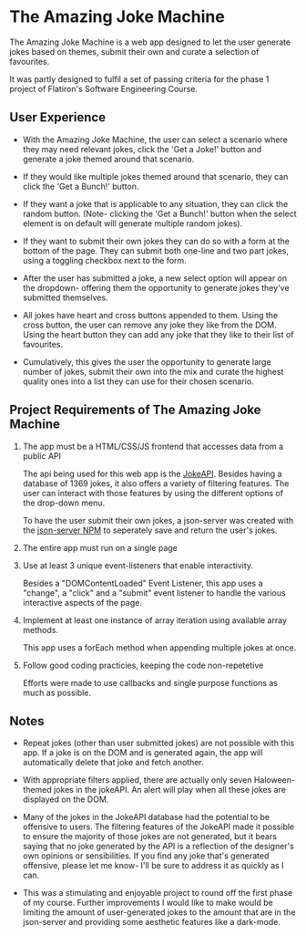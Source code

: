 # The Amazing Joke Machine

The Amazing Joke Machine is a web app designed to let the user generate jokes based on themes, submit their own and curate a selection of favourites.

It was partly designed to fulfil a set of passing criteria for the phase 1 project of Flatiron's Software Engineering Course.


## User Experience

- With the Amazing Joke Machine, the user can select a scenario where they may need relevant jokes, click the 'Get a Joke!' button and generate a joke themed around that scenario.

- If they would like multiple jokes themed around that scenario, they can click the 'Get a Bunch!' button.

- If they want a joke that is applicable to any situation, they can click the random button. (Note- clicking the 'Get a Bunch!' button when the select element is on default will generate multiple random jokes).

- If they want to submit their own jokes they can do so with a form at the bottom of the page. They can submit both one-line and two part jokes, using a toggling checkbox next to the form.

- After the user has submitted a joke, a new select option will appear on the dropdown- offering them the opportunity to generate jokes they've submitted themselves.

- All jokes have heart and cross buttons appended to them. Using the cross button, the user can remove any joke they like from the DOM. Using the heart button they can add any joke that they like to their list of favourites.

- Cumulatively, this gives the user the opportunity to generate large number of jokes, submit their own into the mix and curate the highest quality ones into a list they can use for their chosen scenario.

## Project Requirements of The Amazing Joke Machine

1) The app must be a HTML/CSS/JS frontend that accesses data from a public API

    The api being used for this web app is the [JokeAPI](https://jokeapi.dev/). Besides having a database of 1369 jokes, it also offers a variety of filtering features. The user can interact with those features by using the different options of the drop-down menu.

    To have the user submit their own jokes, a json-server was created with the [json-server NPM](https://www.npmjs.com/package/json-server) to seperately save and return the user's jokes.

2) The entire app must run on a single page

3) Use at least 3 unique event-listeners that enable interactivity.

    Besides a "DOMContentLoaded" Event Listener, this app uses a "change", a "click" and a "submit" event listener to handle the various interactive aspects of the page. 

4) Implement at least one instance of array iteration using available array methods.

    This app uses a forEach method when appending multiple jokes at once.

5) Follow good coding practicies, keeping the code non-repetetive

    Efforts were made to use callbacks and single purpose functions as much as possible.



## Notes

- Repeat jokes (other than user submitted jokes) are not possible with this app. If a joke is on the DOM and is generated again, the app will automatically delete that joke and fetch another.

- With appropriate filters applied, there are actually only seven Haloween-themed jokes in the jokeAPI. An alert will play when all these jokes are displayed on the DOM.

- Many of the jokes in the JokeAPI database had the potential to be offensive to users. The filtering features of the JokeAPI made it possible to ensure the majority of those jokes are not generated, but it bears saying that no joke generated by the API is a reflection of the designer's own opinions or sensibilities. If you find any joke that's generated offensive, please let me know- I'll be sure to address it as quickly as I can.

- This was a stimulating and enjoyable project to round off the first phase of my course. Further improvements I would like to make would be limiting the amount of user-generated jokes to the amount that are in the json-server and providing some aesthetic features like a dark-mode.

